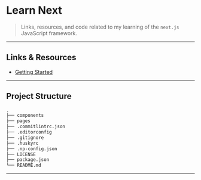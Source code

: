 # Learn Next

> Links, resources, and code related to my learning of the `next.js` JavaScript framework.

---

## Links & Resources

* [Getting Started](https://nextjs.org/learn/basics/getting-started/setup)

---

## Project Structure

```md
.
├── components
├── pages
├── .commitlintrc.json
├── .editorconfig
├── .gitignore
├── .huskyrc
├── .np-config.json
├── LICENSE
├── package.json
└── README.md
```

---
